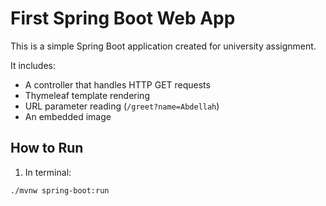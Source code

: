 # First Spring Boot Web App

This is a simple Spring Boot application created for university assignment.

It includes:
- A controller that handles HTTP GET requests
- Thymeleaf template rendering
- URL parameter reading (`/greet?name=Abdellah`)
- An embedded image

## How to Run

1. In terminal:

```bash
./mvnw spring-boot:run
